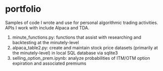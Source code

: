 # portfolio
Samples of code I wrote and use for personal algorithmic trading activities. APIs I work with include Alpaca and TDA.
1. minute_functions.py: functions that assist with researching and backtesting at the minutely-level
2. alpaca_table2.py: create and maintain stock price datasets (primarily at the minutely-level) in local SQL database via sqlite3
3. selling_option_prem.ipynb: analyze probabilities of ITM/OTM option expiration and associated premiums
